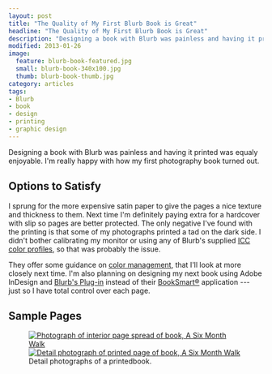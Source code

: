 ```yaml
---
layout: post
title: "The Quality of My First Blurb Book is Great"
headline: "The Quality of My First Blurb Book is Great"
description: "Designing a book with Blurb was painless and having it printed was equaly enjoyable. I'm really happy with how my first photography book turned out."
modified: 2013-01-26
image: 
  feature: blurb-book-featured.jpg
  small: blurb-book-340x100.jpg
  thumb: blurb-book-thumb.jpg
category: articles
tags: 
- Blurb
- book
- design
- printing
- graphic design
---
```


Designing a book with Blurb was painless and having it printed was equaly enjoyable. I'm really happy with how my first photography book turned out.

## Options to Satisfy

I sprung for the more expensive satin paper to give the pages a nice texture and thickness to them. Next time I'm definitely paying extra for a hardcover with slip so pages are better protected. The only negative I've found with the printing is that some of my photographs printed a tad on the dark side. I didn't bother calibrating my monitor or using any of Blurb's supplied [ICC color profiles](http://www.blurb.com/downloads/Blurb_ICC_Profile.icc), so that was probably the issue.

They offer some guidance on [color management](http://www.blurb.com/color-management), that I'll look at more closely next time. I'm also planning on designing my next book using Adobe InDesign and [Blurb's Plug-in](http://www.blurb.com/indesign-plugin) instead of their [BookSmart&reg;](http://www.blurb.com/booksmart) application --- just so I have total control over each page.

## Sample Pages

<figure class="half">
	<a href="{{ site.url }}/images/six-month-walk-interior-1-1024.jpg" title="Photograph of interior page spread of book, A Six Month Walk"><img src="{{ site.url }}/images/six-month-walk-interior-1-320.jpg" alt="Photograph of interior page spread of book, A Six Month Walk" /></a>
	<a href="{{ site.url }}/images/six-month-walk-detail-print-1024.jpg" title="Detail photograph of printed page of book, A Six Month Walk"><img src="{{ site.url }}/images/six-month-walk-detail-print-320.jpg" alt="Detail photograph of printed page of book, A Six Month Walk" /></a>
	<figcaption>Detail photographs of a printedbook.</figcaption>
</figure>